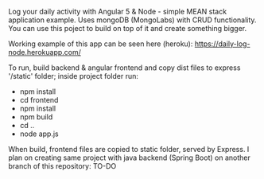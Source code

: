 Log your daily activity with Angular 5 & Node  - simple MEAN stack application example. Uses mongoDB (MongoLabs) with CRUD functionality. You can use this poject to build on top of it and create something bigger.

Working example of this app can be seen here (heroku): https://daily-log-node.herokuapp.com/


To run, build backend & angular frontend and copy dist files to express '/static' folder; inside project folder run:

- npm install
- cd frontend
- npm install
- npm build 
- cd ..
- node app.js


When build, frontend files are copied to static folder, served by Express.
I plan on creating same project with java backend (Spring Boot) on another branch of this repository: TO-DO
